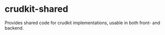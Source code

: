# crudkit-shared

Provides shared code for crudkit implementations, usable in both front- and backend.
